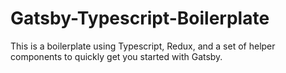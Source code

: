 # Gatsby-Typescript-Boilerplate

This is a boilerplate using Typescript, Redux, and a set of helper components to quickly get you started with Gatsby.
